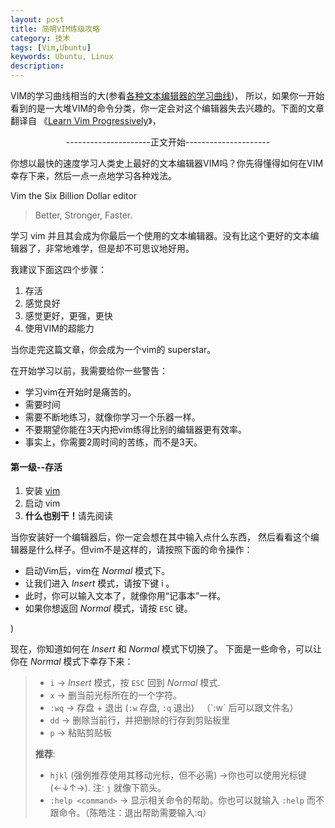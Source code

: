 ```yaml
---
layout: post
title: 简明VIM练级攻略
category: 技术
tags: [Vim,Ubuntu]
keywords: Ubuntu, Linux
description: 
---
```



VIM的学习曲线相当的大(参看[各种文本编辑器的学习曲线](http://coolshell.cn/articles/3125.html))，
所以，如果你一开始看到的是一大堆VIM的命令分类，你一定会对这个编辑器失去兴趣的。下面的文章翻译自
《[Learn Vim Progressively](http://yannesposito.com/Scratch/en/blog/Learn-Vim-Progressively/)》，

<center>
<p>
---------------------正文开始---------------------
</p>
</center>

你想以最快的速度学习人类史上最好的文本编辑器VIM吗？你先得懂得如何在VIM幸存下来，然后一点一点地学习各种戏法。

Vim the Six Billion Dollar editor

> Better, Stronger, Faster.

学习 vim 并且其会成为你最后一个使用的文本编辑器。没有比这个更好的文本编辑器了，非常地难学，但是却不可思议地好用。

我建议下面这四个步骤：    

1. 存活   
2. 感觉良好   
3. 感觉更好，更强，更快   
4. 使用VIM的超能力  

当你走完这篇文章，你会成为一个vim的 superstar。

在开始学习以前，我需要给你一些警告：    
<ul>
<li>学习vim在开始时是痛苦的。</li>
<li>需要时间</li>
<li>需要不断地练习，就像你学习一个乐器一样。</li>
<li>不要期望你能在3天内把vim练得比别的编辑器更有效率。</li>
<li>事实上，你需要2周时间的苦练，而不是3天。</li>
</ul>


#### **第一级--存活**
<ol>
<li>安装&nbsp;<a href="http://www.vim.org">vim</a></li>
<li>启动 vim</li>
<li><strong>什么也别干！</strong>请先阅读</li>
</ol>

当你安装好一个编辑器后，你一定会想在其中输入点什么东西，
然后看看这个编辑器是什么样子。但vim不是这样的，请按照下面的命令操作：

<ul>
<li>启动Vim后，vim在&nbsp;<em>Normal</em>&nbsp;模式下。</li>
<li>让我们进入&nbsp;<em>Insert</em> 模式，请按下键 i 。</li>
<li>此时，你可以输入文本了，就像你用“记事本”一样。</li>
<li>如果你想返回&nbsp;<em>Normal</em>&nbsp;模式，请按&nbsp;<code>ESC</code> 键。</li>
</ul>)

<p>现在，你知道如何在&nbsp;<em>Insert</em>&nbsp;和&nbsp;<em>Normal</em> 模式下切换了。
下面是一些命令，可以让你在&nbsp;<em>Normal</em> 模式下幸存下来：</p>

<blockquote>
<ul>
<li><code>i</code> → <em>Insert</em> 模式，按&nbsp;<code>ESC</code>&nbsp;回到 <em>Normal</em> 模式.</li>
<li><code>x</code> → 删当前光标所在的一个字符。</li>
<li><code>:wq</code> → 存盘 + 退出 (<code>:w</code> 存盘, <code>:q</code> 退出) &nbsp; （`:w` 后可以跟文件名）</li>
<li><code>dd</code> → 删除当前行，并把删除的行存到剪贴板里</li>
<li><code>p</code> → 粘贴剪贴板</li>
</ul>
<p><strong>推荐</strong>:</p>
<ul>
<li><code>hjkl</code> (强例推荐使用其移动光标，但不必需) →你也可以使用光标键 (←↓↑→). 注: <code>j</code> 就像下箭头。</li>
<li><code>:help &lt;command&gt;</code> → 显示相关命令的帮助。你也可以就输入&nbsp;<code>:help</code>&nbsp;而不跟命令。（陈皓注：退出帮助需要输入:q）</li>
</ul>
</blockquote>



